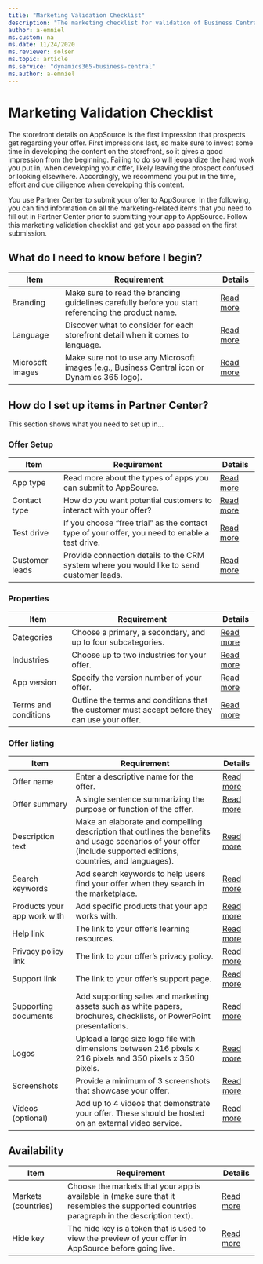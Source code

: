 ```yaml
---
title: "Marketing Validation Checklist"
description: "The marketing checklist for validation of Business Central apps"
author: a-emniel
ms.custom: na
ms.date: 11/24/2020
ms.reviewer: solsen
ms.topic: article
ms.service: "dynamics365-business-central"
ms.author: a-emniel
---
```


# Marketing Validation Checklist

The storefront details on AppSource is the first impression that prospects get regarding your offer. First impressions last, so make sure to invest some time
in developing the content on the storefront, so it gives a good impression from the beginning. Failing to do so will jeopardize the hard work you put in, when
developing your offer, likely leaving the prospect confused or looking elsewhere. Accordingly, we recommend you put in the time, effort and due diligence when developing this content.

You use Partner Center to submit your offer to AppSource. In the following, you can find information on all the marketing-related items that you need to fill out in Partner Center prior to submitting your app to AppSource. Follow this marketing validation checklist and get your app passed on the first submission. 

## What do I need to know before I begin?

|Item | Requirement | Details | 
|-----------|--------------|--------------|
|Branding|Make sure to read the branding guidelines carefully before you start referencing the product name. | [Read more](readiness-checklist-a-languange-branding.md#branding-requirements) |
|Language| Discover what to consider for each storefront detail when it comes to language. | [Read more](readiness-checklist-a-languange-branding.md#language-requirements)|
|Microsoft images| Make sure not to use any Microsoft images (e.g., Business Central icon or Dynamics 365 logo). | [Read more](readiness-checklist-a-languange-branding.md#Microsoft-images)|


## How do I set up items in Partner Center?

This section shows what you need to set up in...

### Offer Setup

|Item | Requirement | Details | 
|-----------|--------------|--------------|
|App type|Read more about the  types of apps you can submit to AppSource. | [Read more](readiness-checklist-e-industries-categories-apptype.md#app-type) |
|Contact type| How do you want potential customers to interact with your offer? | [Read more](readiness-checklist-e-industries-categories-apptype.md#contact-type)|
|Test drive | If you choose “free trial” as the contact type of your offer, you need to enable a test drive. | [Read more](readiness-checklist-e-industries-categories-apptype.md#test-drive)|
|Customer leads| Provide connection details to the CRM system where you would like to send customer leads.  | [Read more](readiness-checklist-e-industries-categories-apptype.md#customer-leads)|

### Properties

|Item | Requirement | Details | 
|-----------|--------------|--------------|
|Categories|Choose a primary, a secondary, and up to four subcategories. | [Read more](readiness-checklist-d-supportedcountries-languages.md) |
|Industries|Choose up to two industries for your offer.| [Read more](readiness-checklist-d-supportedcountries-languages.md)|
|App version | Specify the version number of your offer. | [Read more](readiness-checklist-d-supportedcountries-languages.md)|
|Terms and conditions| Outline the terms and conditions that the customer must accept before they can use your offer.  | [Read more](readiness-checklist-i-privacypolicy-termsofuse.md#license-agreement)|

### Offer listing

|Item | Requirement | Details | 
|-----------|--------------|--------------|
|Offer name |Enter a descriptive name for the offer. | [Read more](readiness-checklist-b-offername-summary.md#offer-name) |
|Offer summary|A single sentence summarizing the purpose or function of the offer.| [Read more](readiness-checklist-b-offername-summary.md#offer-summary)|
|Description text | Make an elaborate and compelling description that outlines the benefits and usage scenarios of your offer (include supported editions, countries, and languages). | [Read more](readiness-checklist-c-offer-description)|
|Search keywords| Add search keywords to help users find your offer when they search in the marketplace.  | [Read more](readiness-checklist-f-supportedproducts-keywords.md#search-keywords) |
|Products your app work with |Add specific products that your app works with. | [Read more](readiness-checklist-f-supportedproducts-keywords.md#products-your-app-work-with) |
|Help link|The link to your offer’s learning resources.| [Read more](readiness-checklist-h-help-support.md#help-link)|
|Privacy policy link | The link to your offer’s privacy policy. | [Read more](readiness-checklist-i-privacypolicy-termsofuse.md#privacy-policy)|
|Support link | The link to your offer’s support page.  | [Read more](readiness-checklist-h-help-support.md#support-link)|
|Supporting documents |Add supporting sales and marketing assets such as white papers, brochures, checklists, or PowerPoint presentations. | [Read more](readiness-checklist-g-marketingartifacts-logo-video-docs-screenshots.md#supporting-documents) |
|Logos|Upload a large size logo file with dimensions between 216 pixels x 216 pixels and 350 pixels x 350 pixels. | [Read more](readiness-checklist-g-marketingartifacts-logo-video-docs-screenshots.md#offer-logo)|
| Screenshots | Provide a minimum of 3 screenshots that showcase your offer. | [Read more](readiness-checklist-g-marketingartifacts-logo-video-docs-screenshots.md#screenshots)|
|Videos (optional)| Add up to 4 videos that demonstrate your offer. These should be hosted on an external video service.  | [Read more](readiness-checklist-g-marketingartifacts-logo-video-docs-screenshots.md#videos)|


## Availability 

|Item | Requirement | Details | 
|-----------|--------------|--------------|
|Markets (countries)|Choose the markets that your app is available in (make sure that it resembles the supported countries paragraph in the description text). | [Read more](readiness-checklist-f-supportedproducts-keywords.md#markets) |
|Hide key|The hide key is a token that is used to view the preview of your offer in AppSource before going live.| [Read more](readiness-checklist-f-supportedproducts-keywords.md#hide-key)|


<!--
## How does my offer look when it's live on AppSource? -->

<!-- Place picture here -->